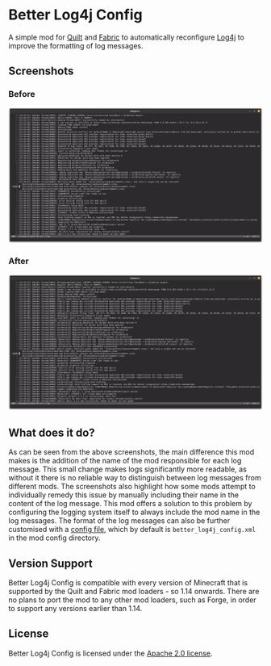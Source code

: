 # Better Log4j Config

A simple mod for [Quilt](https://quiltmc.org) and [Fabric](https://fabricmc.net/) to automatically reconfigure [Log4j](https://logging.apache.org/log4j/2.x/index.html) to improve the formatting of log messages.

## Screenshots

### Before
![before](.github/assets/before.png)

### After
![after](.github/assets/after.png)

## What does it do?

As can be seen from the above screenshots, the main difference this mod makes is the addition of the name of the mod responsible for each log message.
This small change makes logs significantly more readable, as without it there is no reliable way to distinguish between log messages from different mods.
The screenshots also highlight how some mods attempt to individually remedy this issue by manually including their name in the content of the log message.
This mod offers a solution to this problem by configuring the logging system itself to always include the mod name in the log messages.
The format of the log messages can also be further customised with a [config file](https://logging.apache.org/log4j/2.x/manual/configuration.html#XML), which by default is `better_log4j_config.xml` in the mod config directory.

## Version Support

Better Log4j Config is compatible with every version of Minecraft that is supported by the Quilt and Fabric mod loaders - so 1.14 onwards. There are no plans to port the mod to any other mod loaders, such as Forge, in order to support any versions earlier than 1.14.

## License

Better Log4j Config is licensed under the [Apache 2.0 license](./LICENSE).
